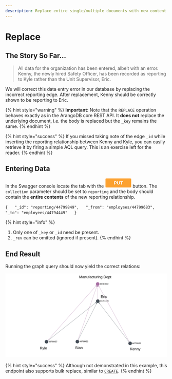 ```yaml
---
description: Replace entire single/multiple documents with new content.
---
```


# Replace

## The Story So Far...

> All data for the organization has been entered, albeit with an error. Kenny, the newly hired Safety Officer, has been recorded as reporting to Kyle rather than the Unit Supervisor, Eric.

We will correct this data entry error in our database by replacing the incorrect reporting edge. After replacement, Kenny should be correctly shown to be reporting to Eric.

{% hint style="warning" %}
**Important:** Note that the `REPLACE` operation behaves exactly as in the ArangoDB core REST API. It **does not** replace the underlying document, i.e. the body is replaced but the `_key` remains the same.
{% endhint %}

{% hint style="success" %}
If you missed taking note of the edge `_id` while inserting the reporting relationship between Kenny and Kyle, you can easily retrieve it by firing a simple AQL query. This is an exercise left for the reader.
{% endhint %}

## Entering Data

In the Swagger console locate the tab with the ![](../../../.gitbook/assets/image%20%285%29.png) button. The `collection` parameter should be set to `reporting` and the body should contain the **entire contents** of the new reporting relationship.

`{  
  "_id": "reporting/44799849",  
  "_from": "employees/44799683",  
  "_to": "employees/44794449"  
}`

{% hint style="info" %}
1. Only one of `_key` or `_id` need be present.
2. `_rev` can be omitted \(ignored if present\).
{% endhint %}

## End Result

Running the graph query should now yield the correct relations:

![Kenny is now correctly shown to be reporting to Eric.](../../../.gitbook/assets/examples-replace.png)

{% hint style="success" %}
Although not demonstrated in this example, this endpoint also supports bulk replace, similar to [`CREATE`](create.md#employee-information).
{% endhint %}

